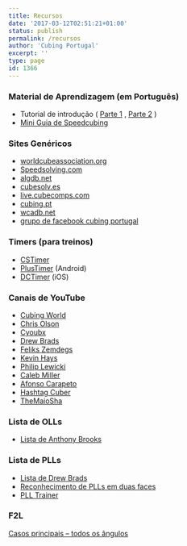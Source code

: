 ```yaml
---
title: Recursos
date: '2017-03-12T02:51:21+01:00'
status: publish
permalink: /recursos
author: 'Cubing Portugal'
excerpt: ''
type: page
id: 1366
---
```

### Material de Aprendizagem (em Português)

- Tutorial de introdução ( [Parte 1](http://cubing.pt/wp-content/uploads/2017/03/rubik_resumo1.pdf) , [Parte 2](http://cubing.pt/wp-content/uploads/2017/03/rubik_resumo2.pdf) )
- [Mini Guia de Speedcubing](http://cubing.pt/wp-content/uploads/2017/03/mini_guia_speedcubing.pdf)

### Sites Genéricos

- [worldcubeassociation.org](http://worldcubeassociation.org)
- [Speedsolving.com](http://speedsolving.com)
- [algdb.net](http://algdb.net)
- [cubesolv.es](http://cubesolv.es)
- [live.cubecomps.com](http://live.cubecomps.com)
- [cubing.pt](http://cubing.pt)
- [wcadb.net](http://wcadb.net)
- [grupo de facebook cubing portugal](https://www.facebook.com/groups/102402276622976/)

### Timers (para treinos)

- [CSTimer](http://cstimer.net/timer.php)
- [PlusTimer](https://play.google.com/store/apps/details?id=com.pluscubed.plustimer&hl=pt_PT) (Android)
- [DCTimer](https://itunes.apple.com/us/app/dctimer/id794870196?mt=8) (iOS)

### Canais de YouTube

- [Cubing World](https://www.youtube.com/user/CubingWorld)
- [Chris Olson](https://www.youtube.com/user/cyotheking)
- [Cyoubx](https://www.youtube.com/user/cyoubx)
- [Drew Brads](https://www.youtube.com/user/XTownCuber)
- [Feliks Zemdegs](https://www.youtube.com/user/fazrulz1)
- [Kevin Hays](https://www.youtube.com/user/26HTK)
- [Philip Lewicki](https://www.youtube.com/user/LaZer0MonKey)
- [Caleb Miller](https://www.youtube.com/user/MrGanglez)
- [Afonso Carapeto](https://www.youtube.com/channel/UCa2fde21ZqeFkTKBroWZQmQ)
- [Hashtag Cuber](https://www.youtube.com/user/hashtagcuber)
- [TheMaioSha](https://www.youtube.com/user/TheMaoiSha)

### Lista de OLLs

- [Lista de Anthony Brooks](http://www.brookscubing.com/wp-content/uploads/2016/03/Anthony-Brooks-OLL.pdf)

### Lista de PLLs

- [Lista de Drew Brads](https://www.youtube.com/watch?v=r4dI0HkJYRk)
- [Reconhecimento de PLLs em duas faces](http://cubing.pt/wp-content/uploads/2017/03/pll2side-20140531.pdf)
- [PLL Trainer](http://cubing.pt/treinar/pll)

### F2L

[ Casos principais – todos os ângulos](http://algs.expertcuber.by)